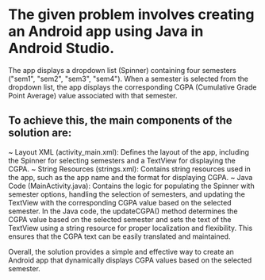 # The given problem involves creating an Android app using Java in Android Studio. 
The app displays a dropdown list (Spinner) containing four semesters ("sem1", "sem2", "sem3", "sem4"). 
When a semester is selected from the dropdown list, the app displays the corresponding CGPA (Cumulative Grade Point Average) value associated with that semester.

## To achieve this, the main components of the solution are:

~ Layout XML (activity_main.xml): Defines the layout of the app, including the Spinner for selecting semesters and a TextView for displaying the CGPA.
~ String Resources (strings.xml): Contains string resources used in the app, such as the app name and the format for displaying CGPA.
~ Java Code (MainActivity.java): Contains the logic for populating the Spinner with semester options, handling the selection of semesters, and updating the TextView with the corresponding CGPA value based on the selected semester.
In the Java code, the updateCGPA() method determines the CGPA value based on the selected semester and sets the text of the TextView using a string resource for proper localization and flexibility.
This ensures that the CGPA text can be easily translated and maintained.

Overall, the solution provides a simple and effective way to create an Android app that dynamically displays CGPA values based on the selected semester.
